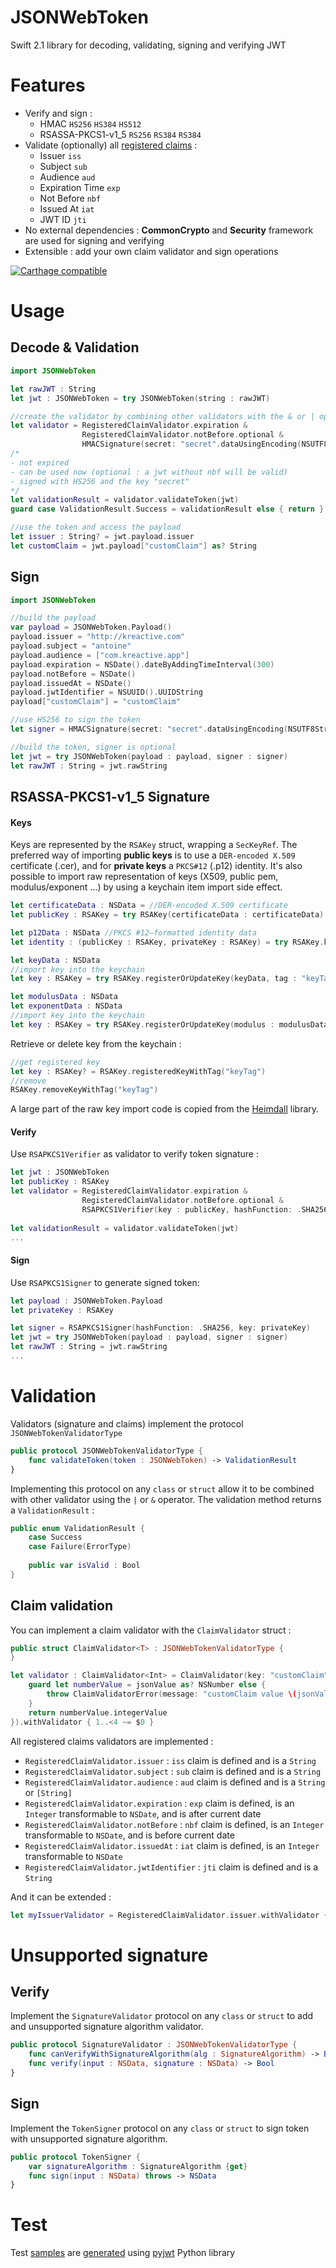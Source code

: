 # JSONWebToken
Swift 2.1 library for decoding, validating, signing and verifying JWT

# Features

- Verify and sign :
	- HMAC `HS256` `HS384` `HS512`
	- RSASSA-PKCS1-v1_5 `RS256` `RS384` `RS384`
- Validate (optionally) all [registered claims](https://tools.ietf.org/html/rfc7519#section-4.1) :
	- Issuer `iss`
	- Subject `sub`
	- Audience `aud`
	- Expiration Time `exp`
	- Not Before `nbf`
	- Issued At `iat`
	- JWT ID `jti`
- No external dependencies : **CommonCrypto** and **Security** framework are used for signing and verifying 
- Extensible : add your own claim validator and sign operations

[![Carthage compatible](https://img.shields.io/badge/Carthage-compatible-4BC51D.svg?style=flat)](https://github.com/Carthage/Carthage)

# Usage

## Decode & Validation

```swift
import JSONWebToken

let rawJWT : String
let jwt : JSONWebToken = try JSONWebToken(string : rawJWT)

//create the validator by combining other validators with the & or | operator
let validator = RegisteredClaimValidator.expiration & 
				RegisteredClaimValidator.notBefore.optional &
				HMACSignature(secret: "secret".dataUsingEncoding(NSUTF8StringEncoding)!, hashFunction: .SHA256)
/*
- not expired
- can be used now (optional : a jwt without nbf will be valid)
- signed with HS256 and the key "secret"
*/
let validationResult = validator.validateToken(jwt)
guard case ValidationResult.Success = validationResult else { return }

//use the token and access the payload
let issuer : String? = jwt.payload.issuer
let customClaim = jwt.payload["customClaim"] as? String
```
## Sign

```swift
import JSONWebToken

//build the payload
var payload = JSONWebToken.Payload()
payload.issuer = "http://kreactive.com"
payload.subject = "antoine"            
payload.audience = ["com.kreactive.app"]
payload.expiration = NSDate().dateByAddingTimeInterval(300)
payload.notBefore = NSDate()
payload.issuedAt = NSDate()
payload.jwtIdentifier = NSUUID().UUIDString
payload["customClaim"] = "customClaim"

//use HS256 to sign the token
let signer = HMACSignature(secret: "secret".dataUsingEncoding(NSUTF8StringEncoding)!, hashFunction: .SHA256) 

//build the token, signer is optional
let jwt = try JSONWebToken(payload : payload, signer : signer)
let rawJWT : String = jwt.rawString
```

## RSASSA-PKCS1-v1_5 Signature

#### Keys
Keys are represented by the `RSAKey` struct, wrapping a `SecKeyRef`.
The preferred way of importing **public keys** is to use a `DER-encoded X.509` certificate (.cer), and for **private keys** a `PKCS#12` (.p12) identity. 
It's also possible to import raw representation of keys (X509, public pem, modulus/exponent ...) by using a keychain item import side effect. 
```swift
let certificateData : NSData = //DER-encoded X.509 certificate
let publicKey : RSAKey = try RSAKey(certificateData : certificateData)
```

```swift
let p12Data : NSData //PKCS #12–formatted identity data
let identity : (publicKey : RSAKey, privateKey : RSAKey) = try RSAKey.keysFromPkcs12Identity(p12Data, passphrase : "pass")
```

```swift
let keyData : NSData
//import key into the keychain
let key : RSAKey = try RSAKey.registerOrUpdateKey(keyData, tag : "keyTag")
```

```swift
let modulusData : NSData
let exponentData : NSData
//import key into the keychain
let key : RSAKey = try RSAKey.registerOrUpdateKey(modulus : modulusData, exponent : exponentData, tag : "keyTag")
```

Retrieve or delete key from the keychain :
```swift
//get registered key
let key : RSAKey? = RSAKey.registeredKeyWithTag("keyTag")
//remove
RSAKey.removeKeyWithTag("keyTag")
```

A large part of the raw key import code is copied from the [Heimdall](https://github.com/henrinormak/Heimdall) library.
#### Verify
Use `RSAPKCS1Verifier` as validator to verify token signature :

```swift
let jwt : JSONWebToken
let publicKey : RSAKey
let validator = RegisteredClaimValidator.expiration & 
				RegisteredClaimValidator.notBefore.optional &
				RSAPKCS1Verifier(key : publicKey, hashFunction: .SHA256)
				
let validationResult = validator.validateToken(jwt)
...
```
#### Sign
Use `RSAPKCS1Signer` to generate signed token:

```swift
let payload : JSONWebToken.Payload
let privateKey : RSAKey

let signer = RSAPKCS1Signer(hashFunction: .SHA256, key: privateKey)	
let jwt = try JSONWebToken(payload : payload, signer : signer)
let rawJWT : String = jwt.rawString
...
```
# Validation
Validators (signature and claims) implement the protocol `JSONWebTokenValidatorType`
```swift
public protocol JSONWebTokenValidatorType {
    func validateToken(token : JSONWebToken) -> ValidationResult
}
```

Implementing this protocol on any `class` or `struct` allow it to be combined with other validator using the `|` or `&` operator.
The validation method returns a `ValidationResult` :

```swift
public enum ValidationResult {
    case Success
    case Failure(ErrorType)
    
    public var isValid : Bool
}
```

## Claim validation
You can implement a claim validator with the `ClaimValidator` struct :
```swift
public struct ClaimValidator<T> : JSONWebTokenValidatorType {
}
```

```swift
let validator : ClaimValidator<Int> = ClaimValidator(key: "customClaim", transform: { (jsonValue : AnyObject) throws -> Int in
	guard let numberValue = jsonValue as? NSNumber else {
		throw ClaimValidatorError(message: "customClaim value \(jsonValue) is not the expected Number type")
	}
	return numberValue.integerValue
}).withValidator { 1..<4 ~= $0 }
```

All registered claims validators are implemented :

- `RegisteredClaimValidator.issuer` : `iss` claim is defined and is a `String`
- `RegisteredClaimValidator.subject` : `sub` claim is defined and is a `String` 
- `RegisteredClaimValidator.audience` : `aud` claim is defined and is a `String` or `[String]`
- `RegisteredClaimValidator.expiration` : `exp` claim is defined, is an `Integer` transformable to `NSDate`, and is after current date 
- `RegisteredClaimValidator.notBefore` : `nbf` claim is defined, is an `Integer` transformable to `NSDate`, and is before current date 
- `RegisteredClaimValidator.issuedAt` : `iat` claim is defined, is an `Integer` transformable to `NSDate`
- `RegisteredClaimValidator.jwtIdentifier` : `jti` claim is defined and is a `String` 

And it can be extended : 
```swift
let myIssuerValidator = RegisteredClaimValidator.issuer.withValidator { $0 == "kreactive" }
```
# Unsupported signature

## Verify
Implement the `SignatureValidator` protocol on any `class` or `struct` to add and unsupported signature algorithm validator.
 
```swift
public protocol SignatureValidator : JSONWebTokenValidatorType {
    func canVerifyWithSignatureAlgorithm(alg : SignatureAlgorithm) -> Bool
    func verify(input : NSData, signature : NSData) -> Bool
}
```

## Sign
Implement the `TokenSigner` protocol on any `class` or `struct` to sign token with unsupported signature algorithm.

```swift
public protocol TokenSigner {
    var signatureAlgorithm : SignatureAlgorithm {get}
    func sign(input : NSData) throws -> NSData
}
```

# Test

Test [samples](https://github.com/kreactive/JSONWebToken/tree/master/JSONWebTokenTests/Samples) are [generated](https://github.com/kreactive/JSONWebToken/blob/master/JSONWebTokenTests/Samples/GenerateSample.py) using [pyjwt](https://github.com/jpadilla/pyjwt) Python library